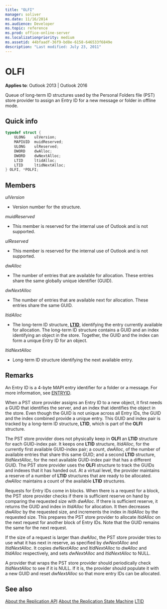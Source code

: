 ```yaml
---
title: "OLFI"
manager: soliver
ms.date: 11/16/2014
ms.audience: Developer
ms.topic: reference
ms.prod: office-online-server
ms.localizationpriority: medium
ms.assetid: 44bfaadf-36f9-bd8e-6158-646533f6849e
description: "Last modified: July 23, 2011"
---
```


# OLFI

**Applies to**: Outlook 2013 | Outlook 2016
  
Queue of long-term ID structures used by the Personal Folders file (PST) store provider to assign an Entry ID for a new message or folder in offline mode.
  
## Quick info

```cpp
typedef struct { 
    ULONG    ulVersion; 
    MAPIUID  muidReserved; 
    ULONG    ulReserved; 
    DWORD    dwAlloc; 
    DWORD    dwNextAlloc; 
    LTID     ltidAlloc; 
    LTID     ltidNextAlloc; 
} OLFI, *POLFI;
```

## Members

 _ulVersion_
  
- Version number for the structure.

 _muidReserved_
  
- This member is reserved for the internal use of Outlook and is not supported.

 _ulReserved_
  
- This member is reserved for the internal use of Outlook and is not supported.

 _dwAlloc_
  
- The number of entries that are available for allocation. These entries share the same globally unique identifier (GUID).

 _dwNextAlloc_
  
- The number of entries that are available next for allocation. These entries share the same GUID.

 _ltidAlloc_
  
- The long-term ID structure, **[LTID](ltid.md)**, identifying the entry currently available for allocation. The long-term ID structure contains a GUID and an index identifying an object in the store. Together, the GUID and the index can form a unique Entry ID for an object.

 _ltidNextAlloc_
  
- Long-term ID structure identifying the next available entry.

## Remarks

An Entry ID is a 4-byte MAPI entry identifier for a folder or a message. For more information, see [ENTRYID](https://msdn.microsoft.com/library/ms836424).
  
When a PST store provider assigns an Entry ID to a new object, it first needs a GUID that identifies the server, and an index that identifies the object in the store. Even though the GUID is not unique across all Entry IDs, the GUID and the index combined provide a unique entry. This GUID and index pair is tracked by a long-term ID structure, **LTID**, which is part of the **OLFI** structure.
  
The PST store provider does not physically keep in **OLFI** an **LTID** structure for each GUID-index pair. It keeps one **LTID** structure, *ltidAlloc*, for the currently first available GUID-index pair; a count, *dwAlloc*, of the number of available entries that share this same GUID; and a second **LTID** structure, *ltidNextAlloc*, for the next available GUID-index pair that has a different GUID. The PST store provider uses the **OLFI** structure to track the GUIDs and indexes that it has handed out. At a virtual level, the provider maintains a reserve of a number of **LTID** structures that are ready to be allocated.  *dwAlloc*  maintains a count of the available **LTID** structures.
  
Requests for Entry IDs come in blocks. When there is a request for a block, the PST store provider checks if there is sufficient reserve on hand by comparing the requested size with *dwAlloc*. If there is sufficient reserve, it returns the GUID and index in *ltidAlloc* for allocation. It then decreases  *dwAlloc*  by the requested size, and increments the index in  *ltidAlloc*  by the requested size. This prepares the PST store provider to allocate  *ltidAlloc*  on the next request for another block of Entry IDs. Note that the GUID remains the same for the next request.
  
If the size of a request is larger than *dwAlloc*, the PST store provider tries to use what it has next in reserve, as specified by *dwNextAlloc* and *ltidNextAlloc*. It copies *dwNextAlloc* and *ltidNextAlloc* to *dwAlloc* and *ltidAlloc* respectively, and sets  *dwNextAlloc*  and  *ltidNextAlloc*  to NULL.
  
A provider that wraps the PST store provider should periodically check *ltidNextAlloc* to see if it is NULL. If it is, the provider should populate it with a new GUID and reset *dwNextAlloc* so that more entry IDs can be allocated.
  
## See also

[About the Replication API](about-the-replication-api.md)
[About the Replication State Machine](about-the-replication-state-machine.md)
[LTID](ltid.md)
